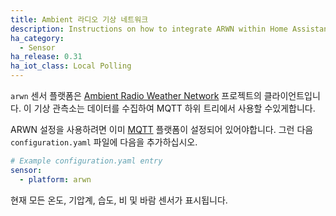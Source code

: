 ```yaml
---
title: Ambient 라디오 기상 네트워크
description: Instructions on how to integrate ARWN within Home Assistant.
ha_category:
  - Sensor
ha_release: 0.31
ha_iot_class: Local Polling
---
```


`arwn` 센서 플랫폼은 [Ambient Radio Weather Network](https://github.com/sdague/arwn) 프로젝트의 클라이언트입니다. 이 기상 관측소는 데이터를 수집하여 MQTT 하위 트리에서 사용할 수있게합니다.

ARWN 설정을 사용하려면 이미 [MQTT](/integrations/mqtt/) 플랫폼이 설정되어 있어야합니다. 그런 다음 `configuration.yaml` 파일에 다음을 추가하십시오.

```yaml
# Example configuration.yaml entry
sensor:
  - platform: arwn
```

현재 모든 온도, 기압계, 습도, 비 및 바람 센서가 표시됩니다.